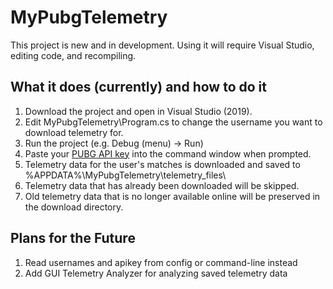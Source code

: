 # MyPubgTelemetry
This project is new and in development. Using it will require Visual Studio, editing code, and recompiling.

## What it does (currently) and how to do it
1. Download the project and open in Visual Studio (2019).
1. Edit MyPubgTelemetry\Program.cs to change the username you want to download telemetry for.
1. Run the project (e.g. Debug (menu) -> Run)
1. Paste your [PUBG API key](https://developer.playbattlegrounds.com/) into the command window when prompted.
1. Telemetry data for the user's matches is downloaded and saved to %APPDATA%\MyPubgTelemetry\telemetry_files\
1. Telemetry data that has already been downloaded will be skipped.
1. Old telemetry data that is no longer available online will be preserved in the download directory.

## Plans for the Future
1. Read usernames and apikey from config or command-line instead
1. Add GUI Telemetry Analyzer for analyzing saved telemetry data
